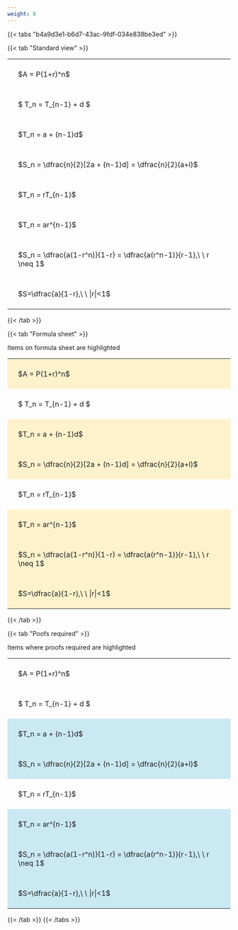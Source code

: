 ```yaml
---
weight: 8
---
```


{{< tabs "b4a9d3e1-b6d7-43ac-9fdf-034e838be3ed" >}}

{{< tab "Standard view" >}}

<style type="text/css">
#T_b5579 th.col_heading {
  text-align: left;
  font-size: 1em;
}
#T_b5579 td {
  text-align: left;
  font-size: 1em;
  padding: 1.5em;
}
</style>
<table id="T_b5579">
  <thead>
  </thead>
  <tbody>
    <tr>
      <td id="T_b5579_row0_col0" class="data row0 col0" >$A = P(1+r)^n$</td>
    </tr>
    <tr>
      <td id="T_b5579_row1_col0" class="data row1 col0" >$ T_n = T_{n-1} + d $</td>
    </tr>
    <tr>
      <td id="T_b5579_row2_col0" class="data row2 col0" >$T_n = a + (n-1)d$</td>
    </tr>
    <tr>
      <td id="T_b5579_row3_col0" class="data row3 col0" >$S_n = \dfrac{n}{2}[2a + (n-1)d] = \dfrac{n}{2}(a+l)$</td>
    </tr>
    <tr>
      <td id="T_b5579_row4_col0" class="data row4 col0" >$T_n = rT_{n-1}$</td>
    </tr>
    <tr>
      <td id="T_b5579_row5_col0" class="data row5 col0" >$T_n = ar^{n-1}$</td>
    </tr>
    <tr>
      <td id="T_b5579_row6_col0" class="data row6 col0" >$S_n = \dfrac{a(1-r^n)}{1-r} = \dfrac{a(r^n-1)}{r-1},\ \  r \neq 1$</td>
    </tr>
    <tr>
      <td id="T_b5579_row7_col0" class="data row7 col0" >$S=\dfrac{a}{1-r},\ \ |r|<1$</td>
    </tr>
  </tbody>
</table>
{{< /tab >}}

{{< tab "Formula sheet" >}}

Items on formula sheet are highlighted 
<br>
<style type="text/css">
#T_d8c52 th.col_heading {
  text-align: left;
  font-size: 1em;
}
#T_d8c52 td {
  text-align: left;
  font-size: 1em;
  padding: 1.5em;
}
#T_d8c52_row0_col0, #T_d8c52_row2_col0, #T_d8c52_row3_col0, #T_d8c52_row5_col0, #T_d8c52_row6_col0, #T_d8c52_row7_col0 {
  background-color: rgba(255,194,10, 0.2);
}
#T_d8c52_row1_col0, #T_d8c52_row4_col0 {
  background-color: rgba(0,0,0,0);
}
</style>
<table id="T_d8c52">
  <thead>
  </thead>
  <tbody>
    <tr>
      <td id="T_d8c52_row0_col0" class="data row0 col0" >$A = P(1+r)^n$</td>
    </tr>
    <tr>
      <td id="T_d8c52_row1_col0" class="data row1 col0" >$ T_n = T_{n-1} + d $</td>
    </tr>
    <tr>
      <td id="T_d8c52_row2_col0" class="data row2 col0" >$T_n = a + (n-1)d$</td>
    </tr>
    <tr>
      <td id="T_d8c52_row3_col0" class="data row3 col0" >$S_n = \dfrac{n}{2}[2a + (n-1)d] = \dfrac{n}{2}(a+l)$</td>
    </tr>
    <tr>
      <td id="T_d8c52_row4_col0" class="data row4 col0" >$T_n = rT_{n-1}$</td>
    </tr>
    <tr>
      <td id="T_d8c52_row5_col0" class="data row5 col0" >$T_n = ar^{n-1}$</td>
    </tr>
    <tr>
      <td id="T_d8c52_row6_col0" class="data row6 col0" >$S_n = \dfrac{a(1-r^n)}{1-r} = \dfrac{a(r^n-1)}{r-1},\ \  r \neq 1$</td>
    </tr>
    <tr>
      <td id="T_d8c52_row7_col0" class="data row7 col0" >$S=\dfrac{a}{1-r},\ \ |r|<1$</td>
    </tr>
  </tbody>
</table>
{{< /tab >}}

{{< tab "Poofs required" >}}

Items where proofs required are highlighted 
<br>
<style type="text/css">
#T_6b85d th.col_heading {
  text-align: left;
  font-size: 1em;
}
#T_6b85d td {
  text-align: left;
  font-size: 1em;
  padding: 1.5em;
}
#T_6b85d_row0_col0, #T_6b85d_row1_col0, #T_6b85d_row4_col0 {
  background-color: rgba(0,0,0,0);
}
#T_6b85d_row2_col0, #T_6b85d_row3_col0, #T_6b85d_row5_col0, #T_6b85d_row6_col0, #T_6b85d_row7_col0 {
  background-color: rgba(0,150,200, 0.2);
}
</style>
<table id="T_6b85d">
  <thead>
  </thead>
  <tbody>
    <tr>
      <td id="T_6b85d_row0_col0" class="data row0 col0" >$A = P(1+r)^n$</td>
    </tr>
    <tr>
      <td id="T_6b85d_row1_col0" class="data row1 col0" >$ T_n = T_{n-1} + d $</td>
    </tr>
    <tr>
      <td id="T_6b85d_row2_col0" class="data row2 col0" >$T_n = a + (n-1)d$</td>
    </tr>
    <tr>
      <td id="T_6b85d_row3_col0" class="data row3 col0" >$S_n = \dfrac{n}{2}[2a + (n-1)d] = \dfrac{n}{2}(a+l)$</td>
    </tr>
    <tr>
      <td id="T_6b85d_row4_col0" class="data row4 col0" >$T_n = rT_{n-1}$</td>
    </tr>
    <tr>
      <td id="T_6b85d_row5_col0" class="data row5 col0" >$T_n = ar^{n-1}$</td>
    </tr>
    <tr>
      <td id="T_6b85d_row6_col0" class="data row6 col0" >$S_n = \dfrac{a(1-r^n)}{1-r} = \dfrac{a(r^n-1)}{r-1},\ \  r \neq 1$</td>
    </tr>
    <tr>
      <td id="T_6b85d_row7_col0" class="data row7 col0" >$S=\dfrac{a}{1-r},\ \ |r|<1$</td>
    </tr>
  </tbody>
</table>
{{< /tab >}}
{{< /tabs >}}